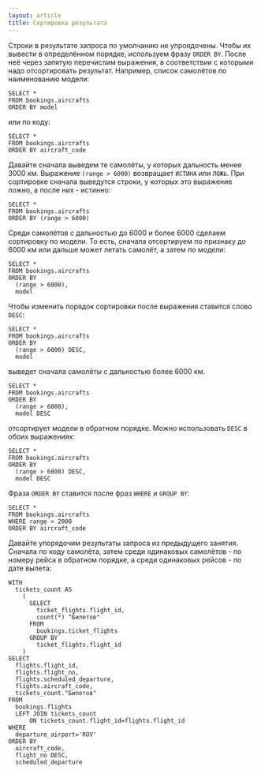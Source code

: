 ```yaml
---
layout: article
title: Сортировка результата
---
```

Строки в результате запроса по умолчанию не упроядочены. Чтобы их вывести в определённом порядке, используем фразу `ORDER BY`. После неё через запятую перечислим выражения, в соответствии с которыми надо отсортировать результат. Например, список самолётов по наименованию модели:

    SELECT *
    FROM bookings.aircrafts
    ORDER BY model

или по коду:

    SELECT *
    FROM bookings.aircrafts
    ORDER BY aircraft_code

Давайте сначала выведем те самолёты, у которых дальность менее 3000 км. Выражение `(range > 6000)` возвращает `ИСТИНА` или `ЛОЖЬ`. При сортировке сначала выведутся строки, у которых это выражение ложно, а после них - истинно:

    SELECT *
    FROM bookings.aircrafts
    ORDER BY (range > 6000)

Среди самолётов с дальностью до 6000 и более 6000 сделаем сортировку по модели. То есть, сначала отсортируем по признаку до 6000 км или дальше может летать самолёт, а затем по модели:

    SELECT *
    FROM bookings.aircrafts
    ORDER BY
      (range > 6000),
      model

Чтобы изменить порядок сортировки после выражения ставится слово `DESC`:

    SELECT *
    FROM bookings.aircrafts
    ORDER BY
      (range > 6000) DESC,
      model

выведет сначала самолёты с дальностью более 6000 км.

    SELECT *
    FROM bookings.aircrafts
    ORDER BY
      (range > 6000),
      model DESC

отсортирует модели в обратном порядке. Можно использовать `DESC` в обоих выражениях:

    SELECT *
    FROM bookings.aircrafts
    ORDER BY
      (range > 6000) DESC,
      model DESC

Фраза `ORDER BY` ставится после фраз `WHERE` и `GROUP BY`:

    SELECT *
    FROM bookings.aircrafts
    WHERE range > 2000
    ORDER BY aircraft_code

Давайте упорядочим результаты запроса из предыдущего занятия. Сначала по коду самолёта, затем среди одинаковых самолётов - по номеру рейса в обратном порядке, а среди одинаковых рейсов - по дате вылета:

    WITH
      tickets_count AS
        (
          SELECT
            ticket_flights.flight_id,
            count(*) "Билетов"
          FROM
            bookings.ticket_flights
          GROUP BY
            ticket_flights.flight_id
        )
    SELECT
      flights.flight_id,
      flights.flight_no,
      flights.scheduled_departure,
      flights.aircraft_code,
      tickets_count."Билетов"
    FROM
      bookings.flights
      LEFT JOIN tickets_count
          ON tickets_count.flight_id=flights.flight_id
    WHERE
      departure_airport='ROV'
    ORDER BY
      aircraft_code,
      flight_no DESC,
      scheduled_departure
